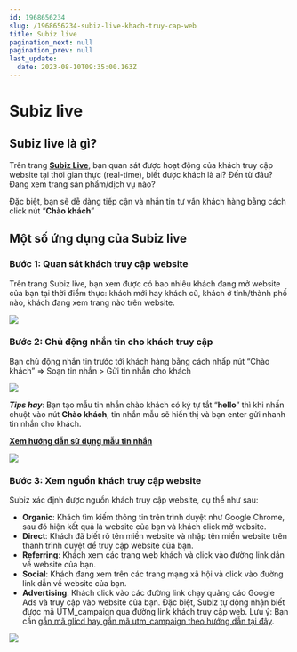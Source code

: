 ```yaml
---
id: 1968656234
slug: /1968656234-subiz-live-khach-truy-cap-web
title: Subiz live
pagination_next: null
pagination_prev: null
last_update:
  date: 2023-08-10T09:35:00.163Z
---
```


# Subiz live

## Subiz live là gì?




Trên trang **[Subiz Live](https://app.subiz.com.vn/live/view)**, bạn quan sát được hoạt động của khách truy cập website tại thời gian thực (real-time), biết được khách là ai? Đến từ đâu? Đang xem trang sản phẩm/dịch vụ nào? 

Đặc biệt, bạn sẽ dễ dàng tiếp cận và nhắn tin tư vấn khách hàng bằng cách click nút “**Chào khách**”


## Một số ứng dụng của Subiz live

### Bước 1: Quan sát khách truy cập website


Trên trang Subiz live, bạn xem được có bao nhiêu khách đang mở website của bạn tại thời điểm thực: khách mới hay khách cũ, khách ở tỉnh/thành phố nào, khách đang xem trang nào trên website.




![](https://vcdn.subiz-cdn.com/file/fisfloqxyzhjhkionyic_acpxkgumifuoofoosble/unnamed.png)

### Bước 2: Chủ động nhắn tin cho khách truy cập


Bạn chủ động nhắn tin trước tới khách hàng bằng cách nhấp nút “Chào khách” => Soạn tin nhắn > Gửi tin nhắn cho khách


![](https://vcdn.subiz-cdn.com/file/fisfloqyeuijjitpjzie_acpxkgumifuoofoosble/unnamed.png)


***Tips hay***: Bạn tạo mẫu tin nhắn chào khách có ký tự tắt “**hello**” thì khi nhấn chuột vào nút **Chào khách**, tin nhắn mẫu sẽ hiển thị và bạn enter gửi nhanh tin nhắn cho khách.

**[Xem hướng dẫn sử dụng mẫu tin nhắn](https://subiz.com.vn/docs/1941951532-mau-tin-nhan)**


![](https://vcdn.subiz-cdn.com/file/fisfloqyinvhujbophmx_acpxkgumifuoofoosble/unnamed.png)

### Bước 3: Xem nguồn khách truy cập website


Subiz xác định được nguồn khách truy cập website, cụ thể như sau:

- **Organic**: Khách tìm kiếm thông tin trên trình duyệt như Google Chrome, sau đó hiện kết quả là website của bạn và khách click mở website.
- **Direct**: Khách đã biết rõ tên miền website và nhập tên miền website trên thanh trình duyệt để truy cập website của bạn.
- **Referring**: Khách xem các trang web khách và click vào đường link dẫn về website của bạn.
- **Social**: Khách đang xem trên các trang mạng xã hội và click vào đường link dẫn về website của bạn.
- **Advertising**: Khách click vào các đường link chạy quảng cáo Google Ads và truy cập vào website của bạn. Đặc biệt, Subiz tự động nhận biết được mã UTM\_campaign qua đường link khách truy cập web. Lưu ý: Bạn cần [gắn mã glicd hay gắn mã utm\_campaign theo hướng dẫn tại đây](https://support.google.com/analytics/answer/1033981?hl=vi#zippy=%2Cn%E1%BB%99i-dung-c%E1%BB%A7a-b%C3%A0i-vi%E1%BA%BFt-n%C3%A0y).


![](https://vcdn.subiz-cdn.com/file/fisfloqymviswbvoydlh_acpxkgumifuoofoosble/unnamed.png)